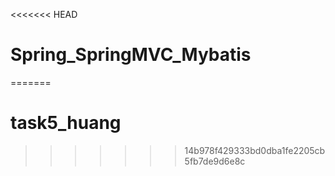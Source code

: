 <<<<<<< HEAD
# Spring_SpringMVC_Mybatis
=======
# task5_huang
>>>>>>> 14b978f429333bd0dba1fe2205cb5fb7de9d6e8c
